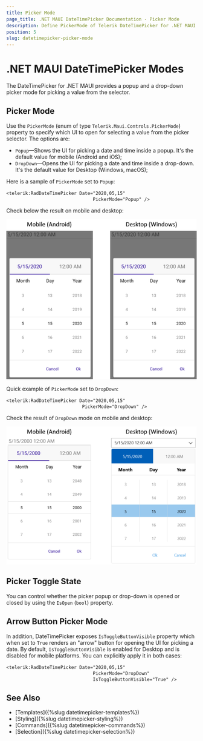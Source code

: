 ```yaml
---
title: Picker Mode
page_title: .NET MAUI DateTimePicker Documentation - Picker Mode
description: Define PickerMode of Telerik DateTimePicker for .NET MAUI to either DropDown or Popup.
position: 5
slug: datetimepicker-picker-mode
---  
```


# .NET MAUI DateTimePicker Modes

The DateTimePicker for .NET MAUI provides a popup and a drop-down picker mode for picking a value from the selector.

## Picker Mode

Use the `PickerMode` (enum of type `Telerik.Maui.Controls.PickerMode`) property to specify which UI to open for selecting a value from the picker selector. The options are:

* `Popup`&mdash;Shows the UI for picking a date and time inside a popup. It's the default value for mobile (Android and iOS);
* `DropDown`&mdash;Opens the UI for picking a date and time inside a drop-down. It's the default value for Desktop (Windows, macOS);

Here is a sample of `PickerMode` set to `Popup`:

```XAML
<telerik:RadDateTimePicker Date="2020,05,15" 
								PickerMode="Popup" />
```

Check below the result on mobile and desktop:

![DateTimePicker Picker Mode](images/datetimepicker-pickermode-popup.png)

Quick example of `PickerMode` set to `DropDown`:

```XAML
<telerik:RadDateTimePicker Date="2020,05,15" 
							PickerMode="DropDown" />
```

Check the result of `DropDown` mode on mobile and desktop:

![DateTimePicker Picker Mode](images/datetimepicker-pickermode-dropdown.png)

## Picker Toggle State

You can control whether the picker popup or drop-down is opened or closed by using the `IsOpen` (`bool`) property.

## Arrow Button Picker Mode

In addition, DateTimePicker exposes `IsToggleButtonVisible` property which when set to `True` renders an "arrow" button for opening the UI for picking a date. By default, `IsToggleButtonVisible` is enabled for Desktop and is disabled for mobile platforms. You can explicitly apply it in both cases:

```XAML
<telerik:RadDateTimePicker Date="2020,05,15"
								PickerMode="DropDown"
								IsToggleButtonVisible="True" />
```

## See Also

- [Templates]({%slug datetimepicker-templates%})
- [Styling]({%slug datetimepicker-styling%})
- [Commands]({%slug datetimepicker-commands%})
- [Selection]({%slug datetimepicker-selection%})

